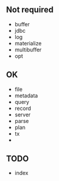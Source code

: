 ## Not required
- buffer
- jdbc
- log
- materialize
- multibuffer
- opt

## OK
- file
- metadata
- query
- record
- server
- parse
- plan
- tx
- 
## TODO
- index

